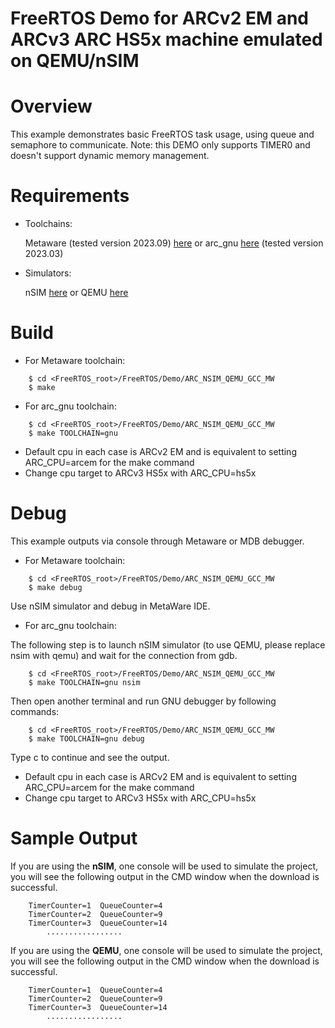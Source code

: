 FreeRTOS Demo for ARCv2 EM and ARCv3 ARC HS5x machine emulated on QEMU/nSIM
====================

Overview
====================
 This example demonstrates basic FreeRTOS task usage, using queue and semaphore to communicate.
 Note: this DEMO only supports TIMER0 and doesn't support dynamic memory management.

Requirements
====================
 * Toolchains:

    Metaware (tested version 2023.09) [here](https://www.synopsys.com/dw/ipdir.php?ds=sw_metaware) or arc_gnu [here](https://github.com/foss-for-synopsys-dwc-arc-processors/toolchain/releases/) (tested version 2023.03)

 * Simulators:

    nSIM [here](https://www.synopsys.com/cgi-bin/dwarcnsim/req1.cgi) or QEMU [here](https://github.com/foss-for-synopsys-dwc-arc-processors/qemu)


Build
====================

 * For Metaware toolchain:
```
    $ cd <FreeRTOS_root>/FreeRTOS/Demo/ARC_NSIM_QEMU_GCC_MW
    $ make
```
 * For arc_gnu toolchain:
```
    $ cd <FreeRTOS_root>/FreeRTOS/Demo/ARC_NSIM_QEMU_GCC_MW
    $ make TOOLCHAIN=gnu
```
 * Default cpu in each case is ARCv2 EM and is equivalent to setting ARC_CPU=arcem for the make command
 * Change cpu target to ARCv3 HS5x with ARC_CPU=hs5x

Debug
====================

This example outputs via console through Metaware or MDB debugger. 

 * For Metaware toolchain:
```
    $ cd <FreeRTOS_root>/FreeRTOS/Demo/ARC_NSIM_QEMU_GCC_MW
    $ make debug
```
Use nSIM simulator and debug in MetaWare IDE.

 * For arc_gnu toolchain:

The following step is to launch nSIM simulator (to use QEMU, please replace nsim with qemu) and wait for the connection from gdb.
```
    $ cd <FreeRTOS_root>/FreeRTOS/Demo/ARC_NSIM_QEMU_GCC_MW
    $ make TOOLCHAIN=gnu nsim
```
Then open another terminal and run GNU debugger by following commands:
```
    $ cd <FreeRTOS_root>/FreeRTOS/Demo/ARC_NSIM_QEMU_GCC_MW
    $ make TOOLCHAIN=gnu debug
```
Type c to continue and see the output.

 * Default cpu in each case is ARCv2 EM and is equivalent to setting ARC_CPU=arcem for the make command
 * Change cpu target to ARCv3 HS5x with ARC_CPU=hs5x

Sample Output
=============

If you are using the **nSIM**, one console will be used to simulate the
project, you will see the following output in the CMD window when the
download is successful.
```
    TimerCounter=1  QueueCounter=4
    TimerCounter=2  QueueCounter=9
    TimerCounter=3  QueueCounter=14
        .................
```
If you are using the **QEMU**, one console will be used to simulate the
project, you will see the following output in the CMD window when the
download is successful.
```
    TimerCounter=1  QueueCounter=4
    TimerCounter=2  QueueCounter=9
    TimerCounter=3  QueueCounter=14
        .................
```
